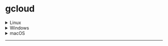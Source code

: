 # gcloud

<details>
<summary>Linux</summary>

<!-- Content for the Linux tab -->




</details>

<details>
<summary>Windows</summary>

<!-- Content for the Windows tab -->



</details>

<details>
<summary>macOS</summary>

<!-- Content for the macOS tab -->

python version 
```
python3 -V
```


```
python -V
```

[download python for macOS](https://www.python.org/downloads/macos/)  

  
```
gcloud version
```
  
```
Google Cloud SDK 425.0.0
bq 2.0.89
core 2023.03.31
gcloud-crc32c 1.0.0
gsutil 5.21
```
 
[Download gcloud](https://cloud.google.com/sdk/docs/install#mac) 



#### git version

```
git version
```

  
[Download git](https://git-scm.com/download/mac)
</details>

--------
